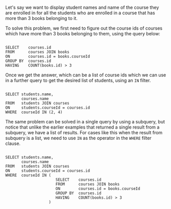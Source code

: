 Let's say we want to display student names and name of the course they are enrolled in for all the students who are enrolled in a course that has more than 3 books belonging to it.

To solve this problem, we first need to figure out the course ids of courses which have more than 3 books belonging to them, using the query below:

<codeblock language="sql" dbName="students2-v3.db" type="lesson">
<code>
SELECT    courses.id
FROM      courses JOIN books
ON        courses.id = books.courseId
GROUP BY  courses.id
HAVING    COUNT(books.id) > 3
</code>
</codeblock>

Once we get the answer, which can be a list of course ids which we can use in a further query to get the desired list of students, using an `IN` filter.

<codeblock language="sql" dbName="students2-v3.db" type="lesson">
<code>
SELECT students.name,
       courses.name
FROM   students JOIN courses
ON     students.courseId = courses.id
WHERE  courseId IN (2, 4)
</code>
</codeblock>

The same problem can be solved in a single query by using a subquery, but notice that unlike the earlier examples that returned a single result from a subquery, we have a list of results. For cases like this when the result from subquery is a list, we need to use `IN` as the operator in the `WHERE` filter clause.

<codeblock language="sql" dbName="students2-v3.db" type="lesson">
<code>
SELECT students.name,
       courses.name
FROM   students JOIN courses
ON     students.courseId = courses.id
WHERE  courseId IN (
                      SELECT    courses.id
                      FROM      courses JOIN books
                      ON        courses.id = books.courseId
                      GROUP BY  courses.id
                      HAVING    COUNT(books.id) > 3
                   )
</code>
</codeblock>